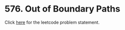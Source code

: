# 576. Out of Boundary Paths

Click [here](https://leetcode.com/problems/out-of-boundary-paths/) for the leetcode problem statement.
